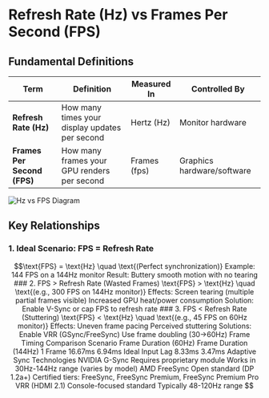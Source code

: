 # Refresh Rate (Hz) vs Frames Per Second (FPS)

## Fundamental Definitions

| Term | Definition | Measured In | Controlled By |
|------|-----------|------------|--------------|
| **Refresh Rate (Hz)** | How many times your display updates per second | Hertz (Hz) | Monitor hardware |
| **Frames Per Second (FPS)** | How many frames your GPU renders per second | Frames (fps) | Graphics hardware/software |

![Hz vs FPS Diagram](https://media.discordapp.net/attachments/1338700281839489065/1385202814711758919/maxresdefault.png?ex=68553626&is=6853e4a6&hm=b585cbc406f5ec3e466c6cc1b4928bbccab6d99cdc0adbf38b85f23847634fb1&=&format=webp&quality=lossless&width=413&height=232)

## Key Relationships

### 1. Ideal Scenario: FPS = Refresh Rate
```math
\text{FPS} = \text{Hz} \quad \text{(Perfect synchronization)}
Example: 144 FPS on a 144Hz monitor

Result: Buttery smooth motion with no tearing

### 2. FPS > Refresh Rate (Wasted Frames)
\text{FPS} > \text{Hz} \quad \text{(e.g., 300 FPS on 144Hz monitor)}
Effects:

Screen tearing (multiple partial frames visible)

Increased GPU heat/power consumption

Solution: Enable V-Sync or cap FPS to refresh rate

### 3. FPS < Refresh Rate (Stuttering)
\text{FPS} < \text{Hz} \quad \text{(e.g., 45 FPS on 60Hz monitor)}
Effects:

Uneven frame pacing

Perceived stuttering

Solutions:

Enable VRR (GSync/FreeSync)

Use frame doubling (30→60Hz)
Frame Timing Comparison
Scenario	Frame Duration (60Hz)	Frame Duration (144Hz)
1 Frame	16.67ms	6.94ms
Ideal Input Lag	8.33ms	3.47ms
Adaptive Sync Technologies
NVIDIA G-Sync

Requires proprietary module

Works in 30Hz-144Hz range (varies by model)

AMD FreeSync

Open standard (DP 1.2a+)

Certified tiers: FreeSync, FreeSync Premium, FreeSync Premium Pro

VRR (HDMI 2.1)

Console-focused standard

Typically 48-120Hz range
